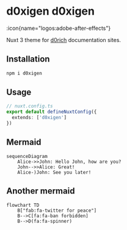 # d0xigen d0xigen

:icon{name="logos:adobe-after-effects"}

Nuxt 3 theme for [d0rich](https://github.com/d0rich) documentation sites.

## Installation

```bash
npm i d0xigen
```

## Usage

```ts
// nuxt.config.ts
export default defineNuxtConfig({
  extends: ['d0xigen'] 
})
```

## Mermaid

```mermaid
sequenceDiagram
    Alice->>John: Hello John, how are you?
    John-->>Alice: Great!
    Alice-)John: See you later!
```
 
## Another mermaid

```mermaid
flowchart TD
    B["fab:fa-twitter for peace"]
    B-->C[fa:fa-ban forbidden]
    B-->D(fa:fa-spinner)
``` 